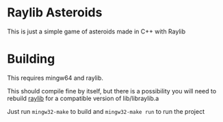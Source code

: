 # Raylib Asteroids
This is just a simple game of asteroids made in C++ with Raylib

# Building

This requires mingw64 and raylib.

This should compile fine by itself, but there is a possibility you will need to rebuild [raylib](https://github.com/raysan5/raylib) for a compatible version of lib/libraylib.a

Just run `mingw32-make` to build and `mingw32-make run` to run the project